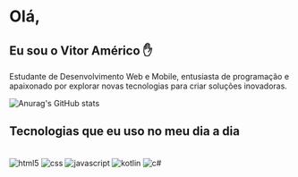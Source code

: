 # Olá, 
## Eu sou o Vitor Américo ✋</br>

Estudante de Desenvolvimento Web e Mobile, entusiasta de programação e apaixonado por explorar novas tecnologias para criar soluções inovadoras.

![Anurag's GitHub stats](https://github-readme-stats.vercel.app/api?username=sramerico&show_icons=true&theme=radical)

## Tecnologias que eu uso no meu dia a dia

<div style="display: inline_block"><br/>
    <img align="center" alt="html5" src="https://img.shields.io/badge/HTML5-E34F26?style=for-the-badge&logo=html5&logoColor=white">
        <img align="center" alt="css" src="https://img.shields.io/badge/CSS3-1572B6?style=for-the-badge&logo=css3&logoColor=white">
            <img align="center" alt="javascript" src="https://img.shields.io/badge/JavaScript-F7DF1E?style=for-the-badge&logo=javascript&logoColor=black">
                <img align="center" alt="kotlin" src="https://img.shields.io/badge/Kotlin-0095D5?&style=for-the-badge&logo=kotlin&logoColor=white">
                    <img align="center" alt="c#" src="https://img.shields.io/badge/C%23-239120?style=for-the-badge&logo=c-sharp&logoColor=white">
</div>
